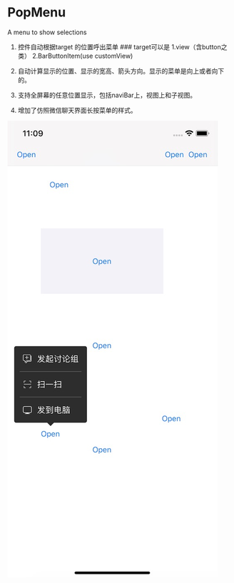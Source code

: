 # PopMenu
A menu to show selections


1. 控件自动根据target 的位置呼出菜单 ### target可以是 1.view（含button之类） 2.BarButtonItem(use customView)

2. 自动计算显示的位置、显示的宽高、箭头方向。显示的菜单是向上或者向下的。

3. 支持全屏幕的任意位置显示，包括naviBar上，视图上和子视图。

4. 增加了仿照微信聊天界面长按菜单的样式。

![PopViewExample](demo_image.jpg "PopViewExample")
